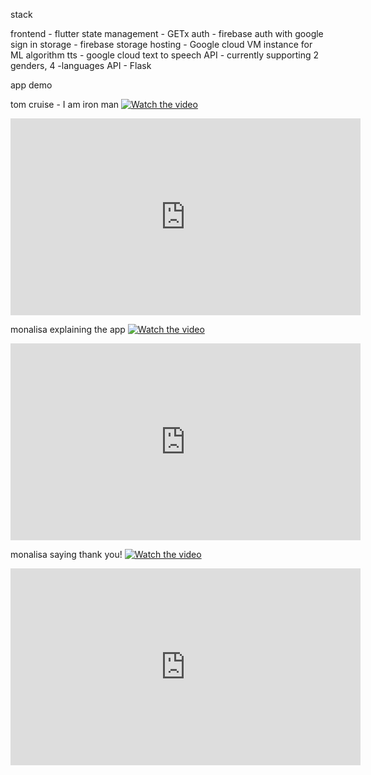 stack

frontend - flutter
state management - GETx
auth - firebase auth with google sign in
storage - firebase storage
hosting - Google cloud VM instance for ML algorithm
tts - google cloud text to speech API - currently supporting 2 genders, 4 -languages
API - Flask

app demo

tom cruise - I am iron man
[![Watch the video](https://img.youtube.com/vi/iMTao0Wq4eQ/maxresdefault.jpg)](https://youtu.be/iMTao0Wq4eQ)

<iframe width="560" height="315" src="https://www.youtube.com/embed/iMTao0Wq4eQ" title="YouTube video player" frameborder="0" allow="accelerometer; autoplay; clipboard-write; encrypted-media; gyroscope; picture-in-picture; web-share" allowfullscreen></iframe>

monalisa explaining the app 
[![Watch the video](https://img.youtube.com/vi/OYG84zlZ1TU/maxresdefault.jpg)](https://youtu.be/OYG84zlZ1TU)

<iframe width="560" height="315" src="https://www.youtube.com/embed/OYG84zlZ1TU" title="YouTube video player" frameborder="0" allow="accelerometer; autoplay; clipboard-write; encrypted-media; gyroscope; picture-in-picture; web-share" allowfullscreen></iframe>

monalisa saying thank you!
[![Watch the video](https://img.youtube.com/vi/T4Zbggu2jFg/maxresdefault.jpg)](https://youtu.be/T4Zbggu2jFg)

<iframe width="560" height="315" src="https://www.youtube.com/embed/T4Zbggu2jFg" title="YouTube video player" frameborder="0" allow="accelerometer; autoplay; clipboard-write; encrypted-media; gyroscope; picture-in-picture; web-share" allowfullscreen></iframe>
